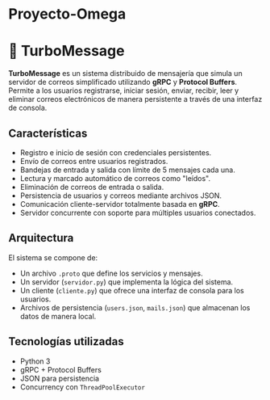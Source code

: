 # Proyecto-Omega

# 📧 TurboMessage

**TurboMessage** es un sistema distribuido de mensajería que simula un servidor de correos simplificado utilizando **gRPC** y **Protocol Buffers**. Permite a los usuarios registrarse, iniciar sesión, enviar, recibir, leer y eliminar correos electrónicos de manera persistente a través de una interfaz de consola.

## Características

- Registro e inicio de sesión con credenciales persistentes.
- Envío de correos entre usuarios registrados.
- Bandejas de entrada y salida con límite de 5 mensajes cada una.
- Lectura y marcado automático de correos como "leídos".
- Eliminación de correos de entrada o salida.
- Persistencia de usuarios y correos mediante archivos JSON.
- Comunicación cliente-servidor totalmente basada en **gRPC**.
- Servidor concurrente con soporte para múltiples usuarios conectados.

## Arquitectura

El sistema se compone de:

- Un archivo `.proto` que define los servicios y mensajes.
- Un servidor (`servidor.py`) que implementa la lógica del sistema.
- Un cliente (`cliente.py`) que ofrece una interfaz de consola para los usuarios.
- Archivos de persistencia (`users.json`, `mails.json`) que almacenan los datos de manera local.

## Tecnologías utilizadas

- Python 3
- gRPC + Protocol Buffers
- JSON para persistencia
- Concurrency con `ThreadPoolExecutor`
